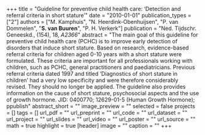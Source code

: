 +++
title = "Guideline for preventive child health care: ‘Detection and referral criteria in short stature’"
date = "2010-01-01"
publication_types = ["2"]
authors = ["M. Kamphuis", "N. Heerdink-Obenhuijsen", "P. van Dommelen", "**S. van Buuren**", "P. H. Verkerk"]
publication = "Ned. Tijdschr. Geneeskd., (154), 18, _A2366_"
abstract = "The main goal of this guideline for preventive child health care (PCHC) is to improve early detection of disorders that induce short stature. Based on research, evidence-based referral criteria for children aged 0-10 years with a short stature were formulated. These criteria are important for all professionals working with children, such as PCHC, general practitioners and paediatricians. Previous referral criteria dated 1997 and titled ‘Diagnostics of short stature in children’ had a very low specificity and were therefore considerably revised. They should no longer be applied. The guideline also provides information on the cause of short stature, psychosocial aspects and the use of growth hormone. JID: 0400770; 12629-01-5 (Human Growth Hormone); ppublish"
abstract_short = ""
image_preview = ""
selected = false
projects = []
tags = []
url_pdf = ""
url_preprint = ""
url_code = ""
url_dataset = ""
url_project = ""
url_slides = ""
url_video = ""
url_poster = ""
url_source = ""
math = true
highlight = true
[header]
image = ""
caption = ""
+++
